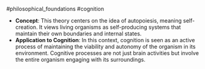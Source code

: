 #philosophical_foundations #cognition
- **Concept**: This theory centers on the idea of autopoiesis, meaning self-creation. It views living organisms as self-producing systems that maintain their own boundaries and internal states.
- **Application to Cognition**: In this context, cognition is seen as an active process of maintaining the viability and autonomy of the organism in its environment. Cognitive processes are not just brain activities but involve the entire organism engaging with its surroundings.